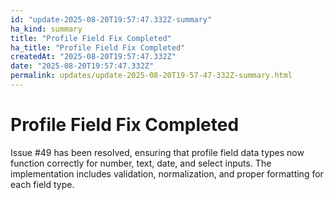 ```yaml
---
id: "update-2025-08-20T19:57:47.332Z-summary"
ha_kind: summary
title: "Profile Field Fix Completed"
ha_title: "Profile Field Fix Completed"
createdAt: "2025-08-20T19:57:47.332Z"
date: "2025-08-20T19:57:47.332Z"
permalink: updates/update-2025-08-20T19-57-47-332Z-summary.html
---
```


<!--HA-START-->
# Profile Field Fix Completed

Issue #49 has been resolved, ensuring that profile field data types now function correctly for number, text, date, and select inputs. The implementation includes validation, normalization, and proper formatting for each field type.

<!--HA-END-->
